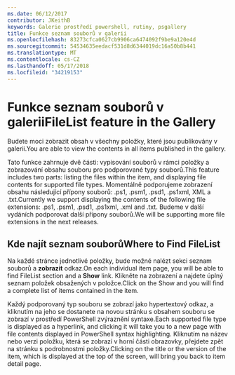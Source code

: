 ```yaml
---
ms.date: 06/12/2017
contributor: JKeithB
keywords: Galerie prostředí powershell, rutiny, psgallery
title: Funkce seznam souborů v galerii
ms.openlocfilehash: 83273cfca0627cb9906ca6474092f9be9a120e4d
ms.sourcegitcommit: 54534635eedacf531d8d6344019dc16a50b8b441
ms.translationtype: MT
ms.contentlocale: cs-CZ
ms.lasthandoff: 05/17/2018
ms.locfileid: "34219153"
---
```

# <a name="filelist-feature-in-the-gallery"></a><span data-ttu-id="dca8a-103">Funkce seznam souborů v galerii</span><span class="sxs-lookup"><span data-stu-id="dca8a-103">FileList feature in the Gallery</span></span>

<span data-ttu-id="dca8a-104">Budete moci zobrazit obsah v všechny položky, které jsou publikovány v galerii.</span><span class="sxs-lookup"><span data-stu-id="dca8a-104">You are able to view the contents in all items published in the gallery.</span></span>

<span data-ttu-id="dca8a-105">Tato funkce zahrnuje dvě části: vypisování souborů v rámci položky a zobrazování obsahu souboru pro podporované typy souborů.</span><span class="sxs-lookup"><span data-stu-id="dca8a-105">This feature includes two parts: listing the files within the item, and displaying file contents for supported file types.</span></span> <span data-ttu-id="dca8a-106">Momentálně podporujeme zobrazení obsahu následující přípony souborů: .ps1, .psm1, .psd1, .ps1xml, XML a .txt.</span><span class="sxs-lookup"><span data-stu-id="dca8a-106">Currently we support displaying the contents of the following file extensions: .ps1, .psm1, .psd1, .ps1xml, .xml and .txt.</span></span> <span data-ttu-id="dca8a-107">Budeme v další vydáních podporovat další přípony souborů.</span><span class="sxs-lookup"><span data-stu-id="dca8a-107">We will be supporting more file extensions in the next releases.</span></span>

## <a name="where-to-find-filelist"></a><span data-ttu-id="dca8a-108">Kde najít seznam souborů</span><span class="sxs-lookup"><span data-stu-id="dca8a-108">Where to Find FileList</span></span>

<span data-ttu-id="dca8a-109">Na každé stránce jednotlivé položky, bude možné nalézt sekci seznam souborů a **zobrazit** odkaz.</span><span class="sxs-lookup"><span data-stu-id="dca8a-109">On each individual item page, you will be able to find FileList section and a **Show** link.</span></span> <span data-ttu-id="dca8a-110">Klikněte na zobrazení a najdete úplný seznam položek obsažených v položce.</span><span class="sxs-lookup"><span data-stu-id="dca8a-110">Click on the Show and you will find a complete list of items contained in the item.</span></span>

<span data-ttu-id="dca8a-111">Každý podporovaný typ souboru se zobrazí jako hypertextový odkaz, a kliknutím na jeho se dostanete na novou stránku s obsahem souboru se zobrazí v prostředí PowerShell zvýraznění syntaxe.</span><span class="sxs-lookup"><span data-stu-id="dca8a-111">Each supported file type is displayed as a hyperlink, and clicking it will take you to a new page with file contents displayed in PowerShell syntax highlighting.</span></span> <span data-ttu-id="dca8a-112">Kliknutím na název nebo verzi položku, která se zobrazí v horní části obrazovky, přejdete zpět na stránku s podrobnostmi položky.</span><span class="sxs-lookup"><span data-stu-id="dca8a-112">Clicking on the title or the version of the item, which is displayed at the top of the screen, will bring you back to item detail page.</span></span>